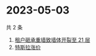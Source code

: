 # 2023-05-03

共 2 条

<!-- BEGIN ZHIHUSEARCH -->
<!-- 最后更新时间 Wed May 03 2023 04:12:07 GMT+0800 (China Standard Time) -->
1. [租户砸承重墙致墙体开裂至 21 层](https://www.zhihu.com/search?q=租户砸承重墙致墙体开裂至%2021%20层)
1. [特斯拉涨价](https://www.zhihu.com/search?q=特斯拉涨价)
<!-- END ZHIHUSEARCH -->
